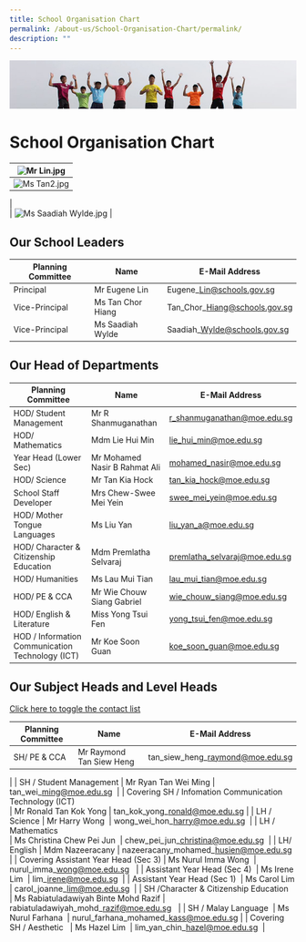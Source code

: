 ```yaml
---
title: School Organisation Chart
permalink: /about-us/School-Organisation-Chart/permalink/
description: ""
---
```

![](/images/Banner.jpg)

School Organisation Chart
=========================

| ![Mr Lin.jpg](https://www.loyangviewsec.moe.edu.sg/qql/slot/u783/School%20%20Info/Org%20Chart/2021/Mr%20Lin.jpg) |
| --- |
| ![Ms Tan2.jpg](https://www.loyangviewsec.moe.edu.sg/qql/slot/u783/School%20%20Info/Org%20Chart/2019/Ms%20Tan2.jpg)
  


 |   
 | ![Ms Saadiah Wylde.jpg](https://www.loyangviewsec.moe.edu.sg/qql/slot/u783/School%20%20Info/Org%20Chart/2021/Ms%20Saadiah%20Wylde.jpg) |

Our School Leaders
------------------

| Planning Committee | Name | E-Mail Address |
| --- | --- | --- |
| Principal | Mr Eugene Lin | Eugene\_Lin@schools.gov.sg |
| Vice-Principal | Ms Tan Chor Hiang | Tan\_Chor\_Hiang@schools.gov.sg |
| Vice-Principal   | Ms Saadiah Wylde  | Saadiah\_Wylde@schools.gov.sg |

  
  

Our Head of Departments
-----------------------

| Planning Committee | Name | E-Mail Address |
| --- | --- | --- |
| HOD/ Student Management | Mr R Shanmuganathan | r_shanmuganathan@moe.edu.sg   |
| HOD/ Mathematics | Mdm Lie Hui Min | lie_hui_min@moe.edu.sg |
| Year Head (Lower Sec) | Mr Mohamed Nasir B Rahmat Ali | mohamed_nasir@moe.edu.sg |
| HOD/ Science | Mr Tan Kia Hock | tan_kia_hock@moe.edu.sg |
| School Staff Developer   | Mrs Chew-Swee Mei Yein   | swee_mei_yein@moe.edu.sg   |
| HOD/ Mother Tongue Languages | Ms Liu Yan | liu_yan_a@moe.edu.sg   |
| HOD/ Character & Citizenship Education | Mdm Premlatha Selvaraj | premlatha_selvaraj@moe.edu.sg |
| HOD/ Humanities   | Ms Lau Mui Tian | lau_mui_tian@moe.edu.sg   |
| HOD/ PE & CCA | Mr Wie Chouw Siang Gabriel | wie_chouw_siang@moe.edu.sg |
| HOD/ English & Literature | Miss Yong Tsui Fen  | yong_tsui_fen@moe.edu.sg  |
| HOD / Information Communication Technology (ICT) | Mr Koe Soon Guan  | koe_soon_guan@moe.edu.sg  |

  
  
  

Our Subject Heads and Level Heads
---------------------------------

  
[Click here to toggle the contact list](javascript:void();)

| Planning Committee | Name | E-Mail Address |
| --- | --- | --- |
| SH/ PE & CCA | Mr Raymond Tan Siew Heng | tan\_siew\_heng\_raymond@moe.edu.sg  
 |
| SH / Student Management | Mr Ryan Tan Wei Ming | tan\_wei\_ming@moe.edu.sg  |
| Covering SH / Infomation Communication Technology (ICT)  
 | Mr Ronald Tan Kok Yong | tan\_kok\_yong\_ronald@moe.edu.sg |
| LH / Science | Mr Harry Wong  | wong\_wei\_hon\_harry@moe.edu.sg  |
| LH / Mathematics   
 | Ms Christina Chew Pei Jun  | chew\_pei\_jun\_christina@moe.edu.sg  |
| LH/ English | Mdm Nazeeracany | nazeeracany\_mohamed\_husien@moe.edu.sg |
| Covering Assistant Year Head (Sec 3) | Ms Nurul Imma Wong  | nurul\_imma\_wong@moe.edu.sg   |
| Assistant Year Head (Sec 4)  | Ms Irene Lim  | lim\_irene@moe.edu.sg  |
| Assistant Year Head (Sec 1)  | Ms Carol Lim | carol\_joanne\_lim@moe.edu.sg  |
| SH /Character & Citizenship Education   
 | Ms Rabiatuladawiyah Binte Mohd Razif | rabiatuladawiyah\_mohd\_razif@moe.edu.sg   |
| SH / Malay Language  | Ms Nurul Farhana  | nurul\_farhana\_mohamed\_kass@moe.edu.sg |
| Covering SH / Aesthetic   | Ms Hazel Lim  | lim\_yan\_chin\_hazel@moe.edu.sg  |